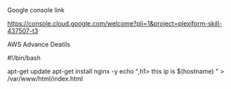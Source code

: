 Google console link

https://console.cloud.google.com/welcome?pli=1&project=plexiform-skill-437507-t3

AWS Advance Deatils

#!/bin/bash

apt-get update
apt-get install nginx -y
echo ",h1> this ip is $(hostname) </h1>" > /var/www/html/index.html

